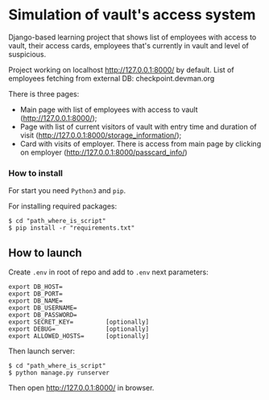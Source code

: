 # Simulation of vault's access system

Django-based learning project that shows list of employees with access to vault, their access cards, employees that's currently in vault and level of suspicious.

Project working on localhost http://127.0.0.1:8000/ by default. List of employees fetching from external DB: checkpoint.devman.org

There is three pages:
- Main page with list of employees with access to vault (http://127.0.0.1:8000/);
- Page with list of current visitors of vault with entry time and duration of visit (http://127.0.0.1:8000/storage_information/);
- Card with visits of employer. There is access from main page by clicking on employer (http://127.0.0.1:8000/passcard_info/)


### How to install
For start you need `Python3` and `pip`.

For installing required packages:
```shell
$ cd "path_where_is_script"
$ pip install -r "requirements.txt"
```

## How to launch
Create `.env` in root of repo and add to `.env` next parameters:
```text
export DB_HOST=
export DB_PORT=
export DB_NAME=
export DB_USERNAME=
export DB_PASSWORD=
export SECRET_KEY=         [optionally]
export DEBUG=              [optionally]
export ALLOWED_HOSTS=      [optionally]
```

Then launch server:
```shell
$ cd "path_where_is_script"
$ python manage.py runserver
```

Then open http://127.0.0.1:8000/ in browser.
